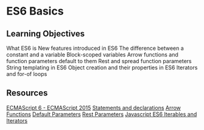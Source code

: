 # ES6 Basics
## Learning Objectives
What ES6 is
New features introduced in ES6
The difference between a constant and a variable
Block-scoped variables
Arrow functions and function parameters default to them
Rest and spread function parameters
String templating in ES6
Object creation and their properties in ES6
Iterators and for-of loops

## Resources
[ECMAScript 6 - ECMAScript 2015](https://www.w3schools.com/js/js_es6.asp)
[Statements and declarations](https://developer.mozilla.org/en-US/docs/Web/JavaScript/Reference/Statements)
[Arrow Functions](https://developer.mozilla.org/en-US/docs/Web/JavaScript/Reference/Functions/Arrow_functions)
[Default Parameters](https://developer.mozilla.org/en-US/docs/Web/JavaScript/Reference/Functions/Default_parameters)
[Rest Parameters](https://developer.mozilla.org/en-US/docs/Web/JavaScript/Reference/Functions/rest_parameters)
[Javascript ES6  Iterables and Iterators](https://towardsdatascience.com/javascript-es6-iterables-and-iterators-de18b54f4d4)
